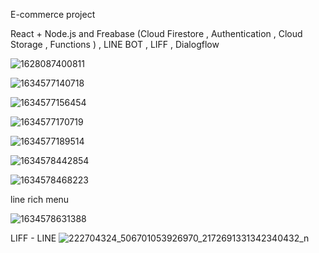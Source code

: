 
E-commerce project

React + Node.js and Freabase (Cloud Firestore , Authentication , Cloud Storage , Functions ) , LINE BOT , LIFF , Dialogflow


![1628087400811](https://user-images.githubusercontent.com/71228820/142042487-5b6b0b98-5fd1-488d-8c6f-8334c0277c26.jpg)

![1634577140718](https://user-images.githubusercontent.com/71228820/137786581-7e9fa569-80c1-4027-8dc8-6dc7e09121d1.jpg)

![1634577156454](https://user-images.githubusercontent.com/71228820/137786592-b6b7657a-b1ec-45a7-b5bb-5aab4af49cb4.jpg)

![1634577170719](https://user-images.githubusercontent.com/71228820/137786600-dca83fb3-48fa-42a1-b140-2fcf61965fe1.jpg)

![1634577189514](https://user-images.githubusercontent.com/71228820/137786606-f83cbd20-58c6-4c9c-a127-4babe7759cc8.jpg)

![1634578442854](https://user-images.githubusercontent.com/71228820/137786617-dbdb3bb8-cac2-435a-9ba7-6903d2605b5c.jpg)

![1634578468223](https://user-images.githubusercontent.com/71228820/137786625-4f33d8a3-30ce-4e12-9ad7-705a950f2c85.jpg)


line rich menu

![1634578631388](https://user-images.githubusercontent.com/71228820/137786636-472b1f01-0072-47d7-ac25-a57b535d9e98.jpg)

LIFF - LINE
![222704324_506701053926970_2172691331342340432_n](https://user-images.githubusercontent.com/71228820/137786646-903763d1-2c4f-4425-afdb-f89b11634b4f.jpg)
